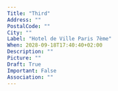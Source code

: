 ```yaml
---
Title: "Third"
Address: ""
PostalCode: ""
City: ""
Label: "Hotel de Ville Paris 7ème"
When: 2028-09-18T17:40:40+02:00
Description: ""
Picture: ""
Draft: True
Important: False
Association: ""
---
```

